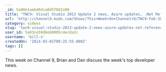 ```yaml
---
_id: 5a88e1aebd6dca0d5f0d2a98
title: "TWC9: Visual Studio 2013 Update 2 news, Azure updates, .Net Reference Source and more"
url: 'http://channel9.msdn.com/Shows/This+Week+On+Channel+9/TWC9-Feb-28-2014'
category: videos
slug: 'twc9-visual-studio-2013-update-2-news-azure-updates-net-reference-source-and-more'
user_id: 5a83ce59d6eb0005c4ecda2c
username: 'bill-s'
createdOn: '2014-03-01T09:25:55.000Z'
tags: []
---
```


This week on Channel 9, Brian and Dan discuss the week's top developer news.
